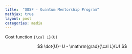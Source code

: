 ```yaml
---
title:  "QOSF - Quantum Mentorship Program"
mathjax: true
layout: post
categories: media
---
```


Cost function `{\cal L}(U)`

$$ \dot{U}=U - \mathrm{grad}{\cal L}(U) $$
